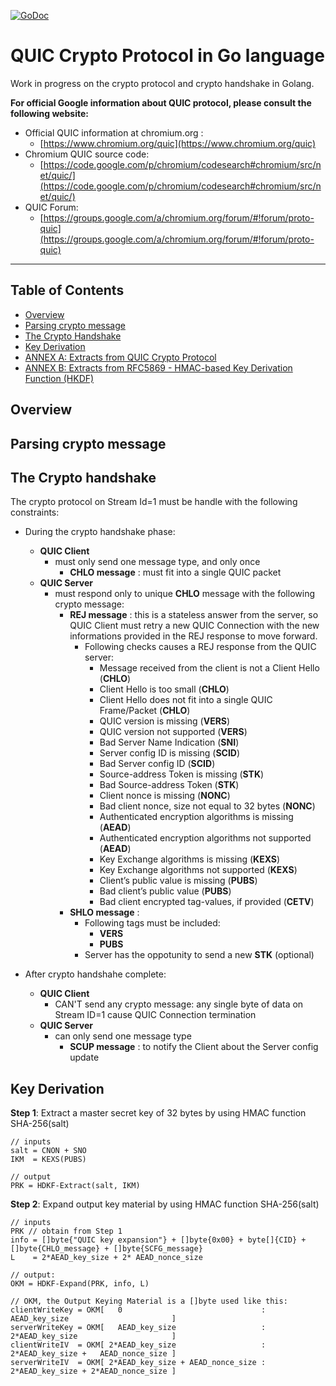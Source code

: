 [![GoDoc](https://godoc.org/github.com/romain-jacotin/quic/crypto?status.svg)](https://godoc.org/github.com/romain-jacotin/quic/crypto)

# QUIC Crypto Protocol in Go language

Work in progress on the crypto protocol and crypto handshake in Golang.

**For official Google information about QUIC protocol, please consult the following website:**

* Official QUIC information at chromium.org :
    * [https://www.chromium.org/quic](https://www.chromium.org/quic)
* Chromium QUIC source code:
    * [https://code.google.com/p/chromium/codesearch#chromium/src/net/quic/](https://code.google.com/p/chromium/codesearch#chromium/src/net/quic/)
* QUIC Forum:
    * [https://groups.google.com/a/chromium.org/forum/#!forum/proto-quic](https://groups.google.com/a/chromium.org/forum/#!forum/proto-quic)

----------------------

## Table of Contents

* [Overview](#overview)
* [Parsing crypto message](#parsing)
* [The Crypto Handshake](#handshake)
* [Key Derivation](#keyderivation)
* [ANNEX A: Extracts from QUIC Crypto Protocol](../doc/QUIC_crypto_protocol.md)
* [ANNEX B: Extracts from RFC5869 - HMAC-based Key Derivation Function (HKDF)](../doc/HKDF.md)

## <A name="overview"></A> Overview

## <A name="parsing"></A> Parsing crypto message

## <A name="handshake"></A> The Crypto handshake

The crypto protocol on Stream Id=1 must be handle with the following constraints:

* During the crypto handshake phase:
    * __QUIC Client__
        * must only send one message type, and only once
            * __CHLO message__ : must fit into a single QUIC packet
    * __QUIC Server__
        * must respond only to unique __CHLO__ message with the following crypto message:
            * __REJ message__ : this is a stateless answer from the server, so QUIC Client must retry a new QUIC Connection with the new informations provided in the REJ response to move forward.
                * Following checks causes a REJ response from the QUIC server:
                    * Message received from the client is not a Client Hello (__CHLO__)
                    * Client Hello is too small (__CHLO__)
                    * Client Hello does not fit into a single QUIC Frame/Packet (__CHLO__)
                    * QUIC version is missing (__VERS__)
                    * QUIC version not supported (__VERS__)
                    * Bad Server Name Indication (__SNI__)
                    * Server config ID is missing (__SCID__)
                    * Bad Server config ID (__SCID__)
                    * Source-address Token is missing (__STK__)
                    * Bad Source-address Token (__STK__)
                    * Client nonce is missing (__NONC__)
                    * Bad client nonce, size not equal to 32 bytes (__NONC__)
                    * Authenticated encryption algorithms is missing (__AEAD__)
                    * Authenticated encryption algorithms not supported (__AEAD__)
                    * Key Exchange algorithms is missing (__KEXS__)
                    * Key Exchange algorithms not supported (__KEXS__)
                    * Client’s public value is missing (__PUBS__)
                    * Bad client’s public value (__PUBS__)
                    * Bad client encrypted tag-values, if provided (__CETV__)
            * __SHLO message__ :
                * Following tags must be included:
                    * __VERS__
                    * __PUBS__
                * Server has the oppotunity to send a new __STK__ (optional)

* After crypto handshahe complete:
    * __QUIC Client__
        * CAN'T send any crypto message: any single byte of data on Stream ID=1 cause QUIC Connection termination
    * __QUIC Server__
        * can only send one message type
            * __SCUP message__ : to notify the Client about the Server config update

## <A name="keyderivation"></A> Key Derivation

__Step 1__: Extract a master secret key of 32 bytes by using HMAC function SHA-256(salt)

```{go}
// inputs
salt = CNON + SNO
IKM  = KEXS(PUBS)

// output
PRK = HDKF-Extract(salt, IKM)
```

__Step 2__: Expand output key material by using HMAC function SHA-256(salt)

```{go}
// inputs
PRK // obtain from Step 1
info = []byte{"QUIC key expansion"} + []byte{0x00} + byte[]{CID} + []byte{CHLO_message} + []byte{SCFG_message}
L    = 2*AEAD_key_size + 2* AEAD_nonce_size

// output:
OKM = HDKF-Expand(PRK, info, L)

// OKM, the Output Keying Material is a []byte used like this:
clientWriteKey = OKM[   0                               : AEAD_key_size                       ]
serverWriteKey = OKM[   AEAD_key_size                   : 2*AEAD_key_size                     ]
clientWriteIV  = OKM[ 2*AEAD_key_size                   : 2*AEAD_key_size +   AEAD_nonce_size ]
serverWriteIV  = OKM[ 2*AEAD_key_size + AEAD_nonce_size : 2*AEAD_key_size + 2*AEAD_nonce_size ]
```
